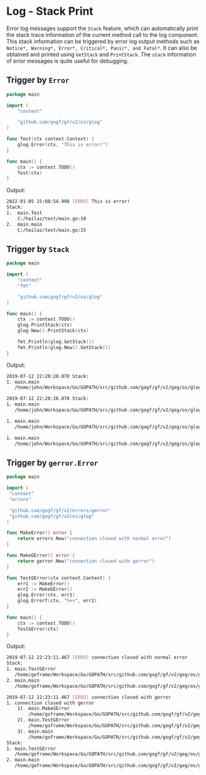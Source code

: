 # Log - Stack Print

Error log messages support the `Stack` feature, which can automatically print the stack trace information of the current method call to the log component. This stack information can be triggered by error log output methods such as `Notice*, Warning*, Error*, Critical*, Panic*, and Fatal*`. It can also be obtained and printed using `GetStack` and `PrintStack`. The `stack` information of error messages is quite useful for debugging.

## Trigger by `Error`

```go
package main

import (
    "context"

    "github.com/gogf/gf/v2/os/glog"
)

func Test(ctx context.Context) {
    glog.Error(ctx, "This is error!")
}

func main() {
    ctx := context.TODO()
    Test(ctx)
}
```

Output:

```bash
2022-01-05 15:08:54.998 [ERRO] This is error!
Stack:
1.  main.Test
    C:/hailaz/test/main.go:10
2.  main.main
    C:/hailaz/test/main.go:15
```

## Trigger by `Stack`

```go
package main

import (
    "context"
    "fmt"

    "github.com/gogf/gf/v2/os/glog"
)

func main() {
    ctx := context.TODO()
    glog.PrintStack(ctx)
    glog.New().PrintStack(ctx)

    fmt.Println(glog.GetStack())
    fmt.Println(glog.New().GetStack())
}
```

Output:

```bash
2019-07-12 22:20:28.070 Stack:
1. main.main
   /home/john/Workspace/Go/GOPATH/src/github.com/gogf/gf/v2/geg/os/glog/glog_stack.go:11

2019-07-12 22:20:28.070 Stack:
1. main.main
   /home/john/Workspace/Go/GOPATH/src/github.com/gogf/gf/v2/geg/os/glog/glog_stack.go:12

1. main.main
   /home/john/Workspace/Go/GOPATH/src/github.com/gogf/gf/v2/geg/os/glog/glog_stack.go:14

1. main.main
   /home/john/Workspace/Go/GOPATH/src/github.com/gogf/gf/v2/geg/os/glog/glog_stack.go:15
```

## Trigger by `gerror.Error`

```go
package main

import (
 "context"
 "errors"

 "github.com/gogf/gf/v2/errors/gerror"
 "github.com/gogf/gf/v2/os/glog"
)

func MakeError() error {
    return errors.New("connection closed with normal error")
}

func MakeGError() error {
    return gerror.New("connection closed with gerror")
}

func TestGError(ctx context.Context) {
    err1 := MakeError()
    err2 := MakeGError()
    glog.Error(ctx, err1)
    glog.Errorf(ctx, "%+v", err2)
}

func main() {
    ctx := context.TODO()
    TestGError(ctx)
}
```

Output:

```bash
2019-07-12 22:23:11.467 [ERRO] connection closed with normal error
Stack:
1. main.TestGError
   /home/goframe/Workspace/Go/GOPATH/src/github.com/gogf/gf/v2/geg/os/glog/glog_gerror.go:20
2. main.main
   /home/goframe/Workspace/Go/GOPATH/src/github.com/gogf/gf/v2/geg/os/glog/glog_gerror.go:25

2019-07-12 22:23:11.467 [ERRO] connection closed with gerror
1. connection closed with gerror
    1). main.MakeGError
        /home/goframe/Workspace/Go/GOPATH/src/github.com/gogf/gf/v2/geg/os/glog/glog_gerror.go:14
    2). main.TestGError
        /home/goframe/Workspace/Go/GOPATH/src/github.com/gogf/gf/v2/geg/os/glog/glog_gerror.go:19
    3). main.main
        /home/goframe/Workspace/Go/GOPATH/src/github.com/gogf/gf/v2/geg/os/glog/glog_gerror.go:25
Stack:
1. main.TestGError
   /home/goframe/Workspace/Go/GOPATH/src/github.com/gogf/gf/v2/geg/os/glog/glog_gerror.go:21
2. main.main
   /home/goframe/Workspace/Go/GOPATH/src/github.com/gogf/gf/v2/geg/os/glog/glog_gerror.go:25
```
